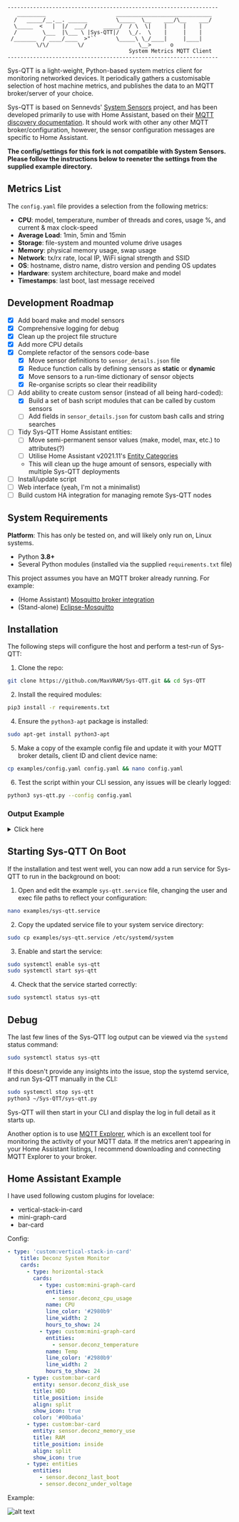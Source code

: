 ```
------------------------------------------------------------------
   _________                      ______________________________  
  /   _____/__.__. ______         \_____  \__    ___/\__    ___/  
  \_____  <   |  |/  ___/     _____/  / \  \|    |     |    |     
  /        \___  |\___ \ |Sys-QTT|/   \_/.  \    |     |    |     
 /_______  / ____/____  >"``      \_____\ \_/____|     |____|     
         \/\/         \/                 \__>      o              
                                      System Metrics MQTT Client  
------------------------------------------------------------------
```

Sys-QTT is a light-weight, Python-based system metrics client for monitoring networked devices. It periodically gathers a customisable selection of host machine metrics, and publishes the data to an MQTT broker/server of your choice.

Sys-QTT is based on Sennevds' [System Sensors](https://github.com/Sennevds/system_sensors) project, and has been developed primarily to use with Home Assistant, based on their [MQTT discovery documentation](https://www.home-assistant.io/docs/mqtt/discovery/).
It should work with other any other MQTT broker/configuration, however, the sensor configuration messages are specific to Home Assistant.

**The config/settings for this fork is not compatible with System Sensors. Please follow the instructions below to reeneter the settings from the supplied example directory.**


## Metrics List

The `config.yaml` file provides a selection from the following metrics:

- **CPU**: model, temperature, number of threads and cores, usage %, and current & max clock-speed
- **Average Load**: 1min, 5min and 15min
- **Storage**: file-system and mounted volume drive usages
- **Memory**: physical memory usage, swap usage
- **Network**: tx/rx rate, local IP, WiFi signal strength and SSID
- **OS**: hostname, distro name, distro version and pending OS updates
- **Hardware**: system architecture, board make and model
- **Timestamps**: last boot, last message received

## Development Roadmap

- [x] Add board make and model sensors
- [x] Comprehensive logging for debug
- [x] Clean up the project file structure
- [x] Add more CPU details
- [x] Complete refactor of the sensors code-base
  - [x] Move sensor definitions to `sensor_details.json` file
  - [x] Reduce function calls by defining sensors as **static** or **dynamic**
  - [x] Move sensors to a run-time dictionary of sensor objects
  - [x] Re-organise scripts so clear their readibility
- [ ] Add ability to create custom sensor (instead of all being hard-coded):
  - [x] Build a set of bash script modules that can be called by custom sensors
  - [ ] Add fields in `sensor_details.json` for custom bash calls and string searches 
- [ ] Tidy Sys-QTT Home Assistant entities:
  - [ ] Move semi-permanent sensor values (make, model, max, etc.) to attributes(?)
  - [ ] Utilise Home Assistant v2021.11's [Entity Categories](https://www.home-assistant.io/blog/2021/11/03/release-202111/)
  - This will clean up the huge amount of sensors, especially with multiple Sys-QTT deployments
- [ ] Install/update script
- [ ] Web interface (yeah, I'm not a minimalist)
- [ ] Build custom HA integration for managing remote Sys-QTT nodes

## System Requirements

**Platform**: This has only be tested on, and will likely only run on, Linux systems.

- Python **3.8+**
- Several Python modules (installed via the supplied `requirements.txt` file)

This project assumes you have an MQTT broker already running. For example:
  - (Home Assistant) [Mosquitto broker integration](https://github.com/home-assistant/addons/blob/master/mosquitto/DOCS.md)
  - (Stand-alone) [Eclipse-Mosquitto](https://hub.docker.com/_/eclipse-mosquitto)

## Installation

The following steps will configure the host and perform a test-run of Sys-QTT:

1. Clone the repo:

  ```bash
  git clone https://github.com/MaxVRAM/Sys-QTT.git && cd Sys-QTT
  ```

2. Install the required modules:

  ```bash
  pip3 install -r requirements.txt
  ```

4. Ensure the `python3-apt` package is installed:

  ```bash
  sudo apt-get install python3-apt
  ```

5. Make a copy of the example config file and update it with your MQTT broker details, client ID and client device name:

  ```bash
  cp examples/config.yaml config.yaml && nano config.yaml
  ```

6. Test the script within your CLI session, any issues will be clearly logged:

  ```bash
  python3 sys-qtt.py --config config.yaml
  ```

### Output Example

<details><summary>Click here</summary>
<p>

```log
❯ python3 sys-qtt.py

    -----------------------
    Sys-QTT starting up... 
    -----------------------

[•] Importing config.yaml...
    [✓] Config file found: /home/maxvram/Sys-QTT/config.yaml
[•] Processing config...
    [✓] Config initialised.
    [•] Importing sensor properties...
        [✓] Sensor properties loaded.
    [✓] Config loaded successfully.
[•] Importing sensor configurations...
    [✓] Imported 25 sensor properties.
    [•] Initialising static sensors...
        [✓] Static sensors built.
    [•] Checking output of each sensor...
        [✓] board_make returned: Intel Corporation 
        [✓] board_model returned: NUC8BEB 
        [✓] cpu_arch returned: x86_64 
        [✓] cpu_model returned: Intel(R) Core(TM) i5-8259U CPU @ 2.30GHz 
        [✓] cpu_threads returned: 8 
        [✓] cpu_cores returned: 4 
        [✓] cpu_max returned: 3.8 GHz
        [✓] cpu_clock returned: 2.3 GHz
        [✓] cpu_temp returned: 38.0 °C
        [✓] cpu_usage returned: 11.9 %
        [✓] cpu_load_1m returned: 1.73 
        [✓] cpu_load_5m returned: 1.09 
        [✓] cpu_load_15m returned: 1.02 
        [✓] memory_ram returned: 41.6 %
        [✓] memory_swap returned: 97.5 %
        [✓] os_hostname returned: NUC 
        [✓] os_distro returned: Ubuntu 20.04.3 LTS 
        [✓] os_updates returned: 0 
        [✓] net_ip returned: 192.168.20.5 
        [✓] net_tx returned: 0 Kbps
        [✓] net_rx returned: 0 Kbps
        [✓] last_boot returned: 2021-10-27T01:18:41+11:00 
        [✓] last_message returned: 2021-11-09T00:24:34.510696+11:00 
        [✓] disk_system returned: 28.3 %
        [✓] disk_storage returned: 0.3 %
    [✓] 25 sensors have been commited to the session.
    [✓] Local configuration complete.
[•] Attempting to reach MQTT broker at 192.168.20.5 on port 1883...
    [✓] MQTT broker responded.
    [•] Publishing sensor configurations...
        [✓] 25 sensor configs and online status to broker.
[•] Establishing MQTT connection loop...
    [✓] Success!
    [i] Updated nuc_i5 client on broker with online status.
[•] Adding sensor update job on 30 second schedule...
    [✓] [Every 30 seconds do publish_sensor_values() (last run: [never], next run: 2021-11-09 00:25:05)]

    ------------------------------
    Sys-QTT now running on: NUC i5
    ------------------------------

[•] Sending update sensor payload...
    [✓] 25 sensor updates sent to MQTT broker.
    [•] 30 seconds until next update...
```

</p>
</details>

## Starting Sys-QTT On Boot

If the installation and test went well, you can now add a run service for Sys-QTT to run in the background on boot:

1. Open and edit the example `sys-qtt.service` file, changing the user and exec file paths to reflect your configuration:

```bash
nano examples/sys-qtt.service
```

2. Copy the updated service file to your system service directory:

```bash
sudo cp examples/sys-qtt.service /etc/systemd/system
```

3. Enable and start the service:

```bash
sudo systemctl enable sys-qtt
sudo systemctl start sys-qtt
```

4. Check that the service started correctly:

```bash
sudo systemctl status sys-qtt
```

## Debug

The last few lines of the Sys-QTT log output can be viewed via the `systemd` status command:
```bash
sudo systemctl status sys-qtt
```
If this doesn't provide any insights into the issue, stop the systemd service, and run Sys-QTT manually in the CLI:
```bash
sudo systemctl stop sys-qtt
python3 ~/Sys-QTT/sys-qtt.py
```
Sys-QTT will then start in your CLI and display the log in full detail as it starts up.

Another option is to use [MQTT Explorer](http://mqtt-explorer.com/), which is an excellent tool for monitoring the activity of your MQTT data.
If the metrics aren't appearing in your Home Assistant listings, I recommend downloading and connecting MQTT Explorer to your broker.


## Home Assistant Example

I have used following custom plugins for lovelace:

- vertical-stack-in-card
- mini-graph-card
- bar-card

Config:

```yaml
- type: 'custom:vertical-stack-in-card'
    title: Deconz System Monitor
    cards:
      - type: horizontal-stack
        cards:
          - type: custom:mini-graph-card
            entities:
              - sensor.deconz_cpu_usage
            name: CPU
            line_color: '#2980b9'
            line_width: 2
            hours_to_show: 24
          - type: custom:mini-graph-card
            entities:
              - sensor.deconz_temperature
            name: Temp
            line_color: '#2980b9'
            line_width: 2
            hours_to_show: 24
      - type: custom:bar-card
        entity: sensor.deconz_disk_use
        title: HDD
        title_position: inside
        align: split
        show_icon: true
        color: '#00ba6a'
      - type: custom:bar-card
        entity: sensor.deconz_memory_use
        title: RAM
        title_position: inside
        align: split
        show_icon: true
      - type: entities
        entities:
          - sensor.deconz_last_boot
          - sensor.deconz_under_voltage
```

Example:

![alt text](images/example.png?raw=true "Example")

